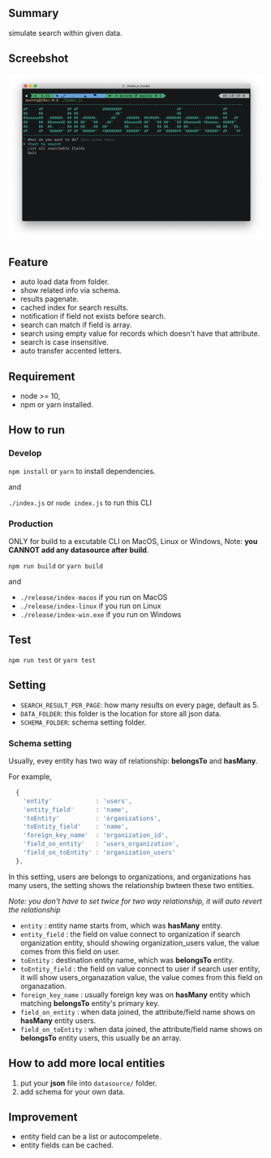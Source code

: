 ## Summary
simulate search within given data.

## Screebshot

![Screenshot](./src/images/screenshot.png)

## Feature
- auto load data from folder.
- show related info via schema.
- results pagenate.
- cached index for search results.
- notification if field not exists before search.
- search can match if field is array.
- search using empty value for records which doesn't have that attribute.
- search is case insensitive.
- auto transfer accented letters.

## Requirement
- node >= 10,
- npm or yarn installed.

## How to run

### Develop
`npm install` or `yarn` to install dependencies.

and

`./index.js` or `node index.js` to run this CLI

### Production
ONLY for build to a excutable CLI on MacOS, Linux or Windows, Note: **you CANNOT add any datasource after build**.

`npm run build` or `yarn build`

and

- `./release/index-macos` if you run on MacOS
- `./release/index-linux` if you run on Linux
- `./release/index-win.exe` if you run on Windows

## Test
`npm run test` or `yarn test`


## Setting
- `SEARCH_RESULT_PER_PAGE`: how many results on every page, default as 5.
- `DATA_FOLDER`: this folder is the location for store all json data.
- `SCHEMA_FOLDER`: schema setting folder.

### Schema setting

Usually, evey entity has two way of relationship: **belongsTo** and **hasMany**.

For example,

``` javascript
  {
    'entity'            : 'users',
    'entity_field'      : 'name',
    'toEntity'          : 'organizations',
    'toEntity_field'    : 'name',
    'foreign_key_name'  : 'organization_id',
    'field_on_entity'   : 'users_organization',
    'field_on_toEntity' : 'organization_users'
  },
```

In this setting, users are belongs to organizations, and organizations has many users, the setting shows the relationship bwteen these two entities.

_Note: you don't have to set twice for two way relationship, it will auto revert the relationship_

- `entity` : entity name starts from, which was **hasMany** entity.
- `entity_field` : the field on value connect to organization if search organization entity, should showing organization_users value, the value comes from this field on user.
- `toEntity` : destination entity name, which was **belongsTo** entity.
- `toEntity_field` : the field on value connect to user if search user entity, it will show users_organazation value, the value comes from this field on organazation.
- `foreign_key_name` : usually foreign key was on **hasMany** entity which matching **belongsTo** entity's primary key.
- `field_on_entity` : when data joined, the attribute/field name shows on  **hasMany** entity users.
- `field_on_toEntity` : when data joined, the attribute/field name shows on  **belongsTo** entity users, this usually be an array.

## How to add more local entities
1. put your **json** file into `datasource/` folder.
2. add schema for your own data.

## Improvement
- entity field can be a list or autocompelete.
- entity fields can be cached.
